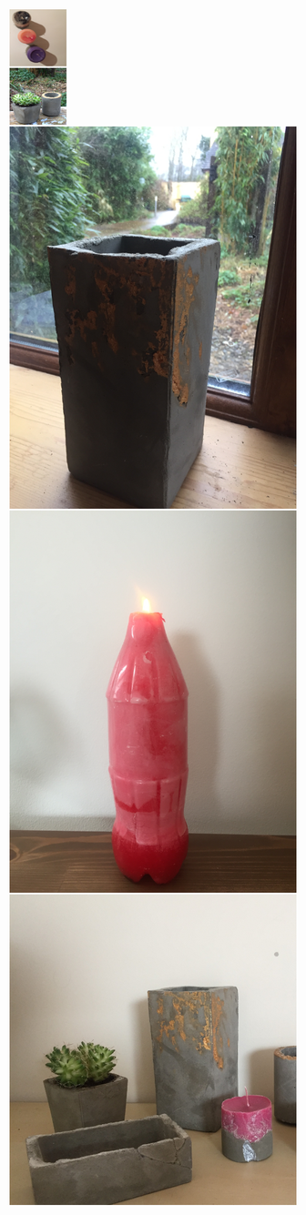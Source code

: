 <html>
	
<div class="row">
							<article class="col-6 col-12-xsmall work-item">
								<img src="images/11.JPG" width="100" height="100"/>
	                                                </article>
							<article class="col-6 col-12-xsmall work-item">
								<img src="images/12.JPG" alt="",  width="100" height="100"/>
	                                                </article>
							<article class="col-6 col-12-xsmall work-item">
								<img src="images/13.JPG" alt=""/></a>
	                                                </article>
							<article class="col-6 col-12-xsmall work-item">
								<img src="images/14.JPG" alt=""/></a>
	                                                </article>
							<article class="col-6 col-12-xsmall work-item">
								<img src="images/15.JPG" alt=""/></a>
	                                                </article>
							
</html>
							
